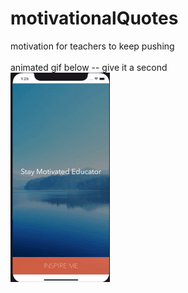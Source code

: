 # motivationalQuotes
motivation for teachers to keep pushing
<br><br>
animated gif below -- give it a second
<br>
<img src="https://github.com/kilik42/motivationalQuotes/blob/master/resizedQuotes.gif" alt="animated gif" >
